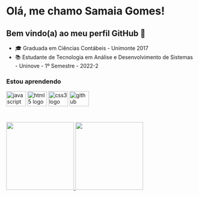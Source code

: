 

<!--
**Samaiia/Samaiia** is a ✨ _special_ ✨ repository because its `README.md` (this file) appears on your GitHub profile.

Here are some ideas to get you started:

- 🔭 I’m currently working on ...
- 🌱 I’m currently learning ...
- 👯 I’m looking to collaborate on ...
- 🤔 I’m looking for help with ...
- 💬 Ask me about ...
- 📫 How to reach me: ...
- 😄 Pronouns: ...
- ⚡ Fun fact: ...
-->

# Olá, me chamo Samaia Gomes! 
## Bem vindo(a) ao meu perfil GitHub 👋
- 🎓 Graduada em Ciências Contábeis - Unimonte 2017
- 📚 Estudante de Tecnologia em Análise e Desenvolvimento de Sistemas - Uninove - 1º Semestre - 2022-2



### Estou aprendendo

<img src="https://cdn.jsdelivr.net/gh/devicons/devicon/icons/javascript/javascript-original.svg" height="40" width="52" alt="javascript logo"  /> <img src="https://cdn.jsdelivr.net/gh/devicons/devicon/icons/html5/html5-original.svg" height="40" width="52" alt="html5 logo"  />
  <img src="https://cdn.jsdelivr.net/gh/devicons/devicon/icons/css3/css3-original.svg" height="40" width="52" alt="css3 logo"  />
  <img src="https://cdn.jsdelivr.net/gh/devicons/devicon/icons/github/github-original-wordmark.svg"  height="40" width="52" alt="github logo" />
  
#          

<div>
<a href="https://github.com/Samaiia">
<img height="180em" src="https://github-readme-stats.vercel.app/api?username=Samaiia&show_icons=true&theme=dracula&include_all_commits=true&count_private=true"/>
<img height="180em" src="https://github-readme-stats.vercel.app/api/top-langs/?username=Samaiia&layout=compact&langs_count=7&theme=dracula"/>
 </div>
